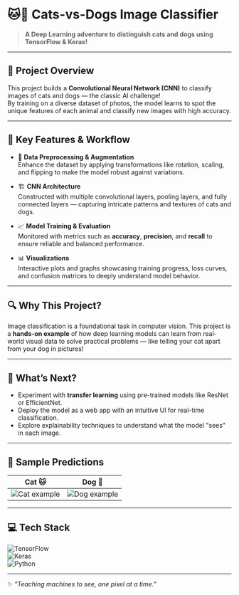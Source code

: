 # 🐱🐶 Cats-vs-Dogs Image Classifier

> **A Deep Learning adventure to distinguish cats and dogs using TensorFlow & Keras!**

---

## 🚀 Project Overview

This project builds a **Convolutional Neural Network (CNN)** to classify images of cats and dogs — the classic AI challenge!  
By training on a diverse dataset of photos, the model learns to spot the unique features of each animal and classify new images with high accuracy.

---

## 🧩 Key Features & Workflow

- 🎨 **Data Preprocessing & Augmentation**  
  Enhance the dataset by applying transformations like rotation, scaling, and flipping to make the model robust against variations.

- 🏗️ **CNN Architecture**  
  Constructed with multiple convolutional layers, pooling layers, and fully connected layers — capturing intricate patterns and textures of cats and dogs.

- 📈 **Model Training & Evaluation**  
  Monitored with metrics such as **accuracy**, **precision**, and **recall** to ensure reliable and balanced performance.

- 📊 **Visualizations**  
  Interactive plots and graphs showcasing training progress, loss curves, and confusion matrices to deeply understand model behavior.

---

## 🔍 Why This Project?

Image classification is a foundational task in computer vision. This project is a **hands-on example** of how deep learning models can learn from real-world visual data to solve practical problems — like telling your cat apart from your dog in pictures!

---

## 🎯 What’s Next?

- Experiment with **transfer learning** using pre-trained models like ResNet or EfficientNet.  
- Deploy the model as a web app with an intuitive UI for real-time classification.  
- Explore explainability techniques to understand what the model "sees" in each image.

---

## 📸 Sample Predictions

| Cat 🐱 | Dog 🐶 |
|:------:|:------:|
| ![Cat example](https://upload.wikimedia.org/wikipedia/commons/thumb/4/4d/Cat_November_2010-1a.jpg/960px-Cat_November_2010-1a.jpg) | ![Dog example](https://placedog.net/200/200) |

---

## 💻 Tech Stack

![TensorFlow](https://img.shields.io/badge/TensorFlow-FF6F00?style=for-the-badge&logo=tensorflow&logoColor=white)  
![Keras](https://img.shields.io/badge/Keras-D00000?style=for-the-badge&logo=keras&logoColor=white)  
![Python](https://img.shields.io/badge/Python-3776AB?style=for-the-badge&logo=python&logoColor=white)  

---

✨ *“Teaching machines to see, one pixel at a time.”*  
